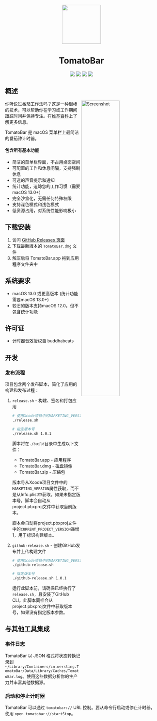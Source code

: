 <p align="center">
<img src="https://raw.githubusercontent.com/wersling/TomatoBar/main/Sources/Assets.xcassets/AppIcon.appiconset/icon_128x128%402x.png" width="128" height="128"/>
<p>
 
<h1 align="center">TomatoBar</h1>
<p align="center">
<img src="https://img.shields.io/github/actions/workflow/status/ivoronin/TomatoBar/main.yml?branch=main"/> <img src="https://img.shields.io/github/downloads/ivoronin/TomatoBar/total"/> <img src="https://img.shields.io/github/v/release/ivoronin/TomatoBar?display_name=tag"/> <img src="https://img.shields.io/homebrew/cask/v/tomatobar"/>
</p>



## 概述
<img
  src="https://github.com/wersling/TomatoBar/raw/main/screenshot.png?raw=true"
  alt="Screenshot"
  width="50%"
  align="right"
/>
你听说过番茄工作法吗？这是一种很棒的技术，可以帮助你在学习或工作期间跟踪时间并保持专注。在<a href="https://en.wikipedia.org/wiki/Pomodoro_Technique">维基百科</a>上了解更多信息。

TomatoBar 是 macOS 菜单栏上最简洁的番茄钟计时器。
#### 包含所有基本功能
- 简洁的菜单栏界面，不占用桌面空间
- 可配置的工作和休息间隔，支持强制休息
- 可选的声音提示和通知
- 统计功能，追踪您的工作习惯（需要macOS 13.0+）
- 完全沙盒化，无需任何特殊权限
- 支持深色模式和浅色模式
- 低资源占用，对系统性能影响极小

## 下载安装
1. 访问 [GitHub Releases 页面](https://github.com/wersling/TomatoBar/releases)
2. 下载最新版本的 `TomatoBar.dmg` 文件
3. 解压后将 TomatoBar.app 拖到应用程序文件夹中


## 系统要求
- macOS 13.0 或更高版本 (统计功能需要macOS 13.0+)
- 较旧的版本支持macOS 12.0，但不包含统计功能

## 许可证
 - 计时器音效授权自 buddhabeats

## 开发

### 发布流程

项目包含两个发布脚本，简化了应用的构建和发布过程：

1. `release.sh` - 构建、签名和打包应用
   ```bash
   # 使用Xcode项目中的MARKETING_VERSION
   ./release.sh
   
   # 指定版本号
   ./release.sh 1.0.1
   ```
   脚本将在`./build`目录中生成以下文件：
   - TomatoBar.app - 应用程序
   - TomatoBar.dmg - 磁盘镜像
   - TomatoBar.zip - 压缩包
   
   版本号从Xcode项目文件中的`MARKETING_VERSION`属性获取，而不是从Info.plist中获取。如果未指定版本号，脚本会自动从project.pbxproj文件中获取当前版本。
   
   脚本会自动将project.pbxproj文件中的`CURRENT_PROJECT_VERSION`递增1，用于标识构建版本。

2. `github-release.sh` - 创建GitHub发布并上传构建文件
   ```bash
   # 使用Xcode项目中的MARKETING_VERSION
   ./github-release.sh
   
   # 指定版本号
   ./github-release.sh 1.0.1
   ```
   运行此脚本前，请确保已经执行了`release.sh`，且安装了GitHub CLI。此脚本同样会从project.pbxproj文件中获取版本号，如果没有指定版本参数。

## 与其他工具集成
### 事件日志
TomatoBar 以 JSON 格式将状态转换记录到 `~/Library/Containers/cn.wersling.TomatoBar/Data/Library/Caches/TomatoBar.log`。使用这些数据分析你的生产力并丰富其他数据源。
### 启动和停止计时器
TomatoBar 可以通过 `tomatobar://` URL 控制。要从命令行启动或停止计时器，使用 `open tomatobar://startStop`。